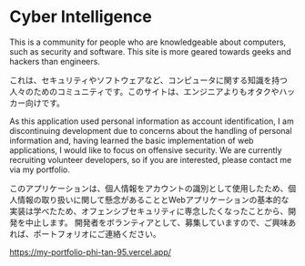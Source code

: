 # Cyber Intelligence
This is a community for people who are knowledgeable about computers, such as security and software. This site is more geared towards geeks and hackers than engineers.

これは、セキュリティやソフトウェアなど、コンピュータに関する知識を持つ人々のためのコミュニティです。このサイトは、エンジニアよりもオタクやハッカー向けです。


As this application used personal information as account identification, I am discontinuing development due to concerns about the handling of personal information and, having learned the basic implementation of web applications, I would like to focus on offensive security.
We are currently recruiting volunteer developers, so if you are interested, please contact me via my portfolio.

このアプリケーションは、個人情報をアカウントの識別として使用したため、個人情報の取り扱いに関して懸念があることとWebアプリケーションの基本的な実装は学べたため、オフェンシブセキュリティに専念したくなったことから、開発を中止します。
開発者をボランティアとして、募集していますので、ご興味あれば、ポートフォリオにご連絡ください。


https://my-portfolio-phi-tan-95.vercel.app/

